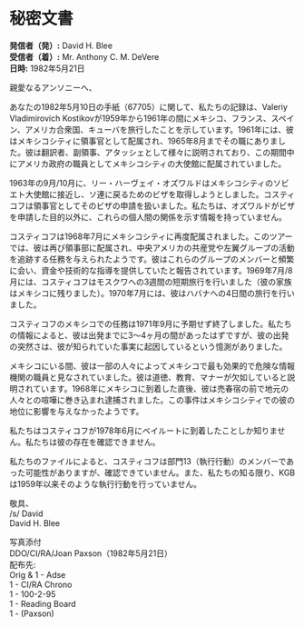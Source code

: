# 秘密文書

**発信者（発）:** David H. Blee  
**受信者（着）:** Mr. Anthony C. M. DeVere  
**日時:** 1982年5月21日  

親愛なるアンソニーへ、

あなたの1982年5月10日の手紙（67705）に関して、私たちの記録は、Valeriy Vladimirovich Kostikovが1959年から1961年の間にメキシコ、フランス、スペイン、アメリカ合衆国、キューバを旅行したことを示しています。1961年には、彼はメキシコシティに領事官として配属され、1965年8月までその職にありました。彼は翻訳者、副領事、アタッシェとして様々に説明されており、この期間中にアメリカ政府の職員としてメキシコシティの大使館に配属されていました。

1963年の9月/10月に、リー・ハーヴェイ・オズワルドはメキシコシティのソビエト大使館に接近し、ソ連に戻るためのビザを取得しようとしました。コスティコフは領事官としてそのビザの申請を扱いました。私たちは、オズワルドがビザを申請した目的以外に、これらの個人間の関係を示す情報を持っていません。

コスティコフは1968年7月にメキシコシティに再度配属されました。このツアーでは、彼は再び領事部に配属され、中央アメリカの共産党や左翼グループの活動を追跡する任務を与えられたようです。彼はこれらのグループのメンバーと頻繁に会い、資金や技術的な指導を提供していたと報告されています。1969年7月/8月には、コスティコフはモスクワへの3週間の短期旅行を行いました（彼の家族はメキシコに残りました）。1970年7月には、彼はハバナへの4日間の旅行を行いました。

コスティコフのメキシコでの任務は1971年9月に予期せず終了しました。私たちの情報によると、彼は出発までに3〜4ヶ月の間があったはずですが、彼の出発の突然さは、彼が知られていた事実に起因しているという憶測がありました。

メキシコにいる間、彼は一部の人々によってメキシコで最も効果的で危険な情報機関の職員と見なされていました。彼は道徳、教育、マナーが欠如していると説明されています。1968年にメキシコに到着した直後、彼は売春宿の前で地元の人々との喧嘩に巻き込まれ逮捕されました。この事件はメキシコシティでの彼の地位に影響を与えなかったようです。

私たちはコスティコフが1978年6月にベイルートに到着したことしか知りません。私たちは彼の存在を確認できません。

私たちのファイルによると、コスティコフは部門13（執行行動）のメンバーであった可能性がありますが、確認できていません。また、私たちの知る限り、KGBは1959年以来そのような執行行動を行っていません。

敬具、  
/s/ David  
David H. Blee  

写真添付  
DDO/CI/RA/Joan Paxson（1982年5月21日）  
配布先:  
Orig & 1 - Adse  
1 - CI/RA Chrono  
1 - 100-2-95  
1 - Reading Board  
1 - (Paxson)  